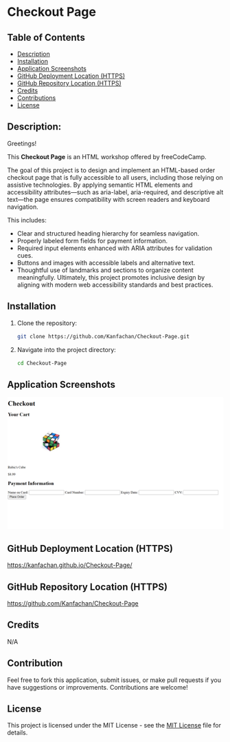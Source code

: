 # Checkout Page

## Table of Contents

- [Description](#description)
- [Installation](#installation)
- [Application Screenshots](#application-screenshots)
- [GitHub Deployment Location (HTTPS)](#github-deployment-location-https)
- [GitHub Repository Location (HTTPS)](#github-repository-location-https)
- [Credits](#credits)
- [Contributions](#contributions)
- [License](#license)

## Description:

Greetings!

This **Checkout Page** is an HTML workshop offered by freeCodeCamp. 

The goal of this project is to design and implement an HTML-based order checkout page that is fully accessible to all users, including those relying on assistive technologies. By applying semantic HTML elements and accessibility attributes—such as aria-label, aria-required, and descriptive alt text—the page ensures compatibility with screen readers and keyboard navigation.

This includes:

- Clear and structured heading hierarchy for seamless navigation.
- Properly labeled form fields for payment information.
- Required input elements enhanced with ARIA attributes for validation cues.
- Buttons and images with accessible labels and alternative text.
- Thoughtful use of landmarks and sections to organize content meaningfully.
Ultimately, this project promotes inclusive design by aligning with modern web accessibility standards and best practices.


## Installation

1. Clone the repository:
   ```bash
   git clone https://github.com/Kanfachan/Checkout-Page.git
   ```
2. Navigate into the project directory:
   ```bash
   cd Checkout-Page
   ```

## Application Screenshots
![screenshot](/screenshots/screenshot.png)

## GitHub Deployment Location (HTTPS)

https://kanfachan.github.io/Checkout-Page/

## GitHub Repository Location (HTTPS)

https://github.com/Kanfachan/Checkout-Page

## Credits

N/A

## Contribution

Feel free to fork this application, submit issues, or make pull requests if you have suggestions or improvements. Contributions are welcome!

## License

This project is licensed under the MIT License - see the [MIT License](LICENSE) file for details.
